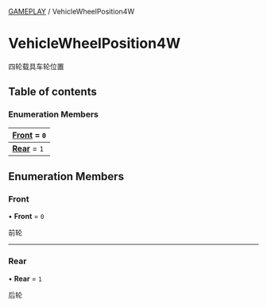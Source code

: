 [GAMEPLAY](../groups/GAMEPLAY.GAMEPLAY.md) / VehicleWheelPosition4W

# VehicleWheelPosition4W <Badge type="tip" text="Enumeration" /> <Score text="VehicleWheelPosition4W" />

四轮载具车轮位置

## Table of contents

### Enumeration Members <Score text="Enumeration" /> 
| **[Front](mw.VehicleWheelPosition4W.md#front)** = ``0``  |
| :----- |
| **[Rear](mw.VehicleWheelPosition4W.md#rear)** = ``1`` |

## Enumeration Members

### Front <Score text="Front" /> 

• **Front** = ``0``

前轮

___

### Rear <Score text="Rear" /> 

• **Rear** = ``1``

后轮
